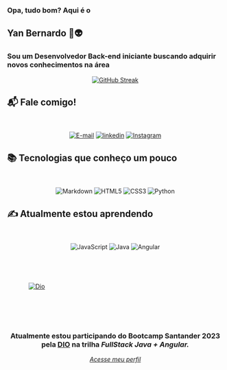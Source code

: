 
### Opa, tudo bom? Aqui é o 
## Yan Bernardo 🖖👽

### Sou um Desenvolvedor Back-end iniciante buscando adquirir novos conhecimentos na área

<div align=center>

[![GitHub Streak](https://streak-stats.demolab.com?user=ybndo&theme=rising-sun&hide_border=true&locale=pt_BR&date_format=j%2Fn%5B%2FY%5D)](https://git.io/streak-stats)

</div>

## 📬 Fale comigo!
</br>

<div align=center>

[![E-mail](https://img.shields.io/badge/-Email-e9a?style=for-the-badge&logo=microsoft-outlook&logoColor=E94D5F)](mailto:ybndo.profi@hotmail.com)
[![linkedin](https://img.shields.io/badge/linkedin-0A66C2?style=for-the-badge&logo=linkedin&logoColor=white)](https://www.linkedin.com/in/ybndo-dev)
[![Instagram](https://img.shields.io/badge/instagram-1DA1F2?style=for-the-badge&logo=instagram&logoColor=white)](https://www.instagram.com/ybndo/)

</div>




## 📚 Tecnologias que conheço um pouco
</br>

<div align=center>

![Markdown](https://img.shields.io/badge/Markdown-000?style=for-the-badge&logo=markdown)
![HTML5](https://img.shields.io/badge/HTML5-000?style=for-the-badge&logo=html5)
![CSS3](https://img.shields.io/badge/CSS3-000?style=for-the-badge&logo=css3&logoColor=264CE4)
![Python](https://img.shields.io/badge/python-black?style=for-the-badge&logo=python)

</div>

## ✍ Atualmente estou aprendendo
</br>

<div align=center>

![JavaScript](https://img.shields.io/badge/JavaScript-000?style=for-the-badge&logo=javascript)
![Java](https://img.shields.io/badge/java-000?style=for-the-badge&logo=openjdk&logoColor=%23ED8B00)
![Angular](https://img.shields.io/badge/angular-000?style=for-the-badge&logo=angular&logoColor=C3002F)

</br>

<div style="float: left; margin: 30px 50px;">
    
[![Dio](https://hermes.digitalinnovation.one/assets/diome/logo-full.svg)](https://www.dio.me/users/ybndo_profi)

</div>

</br>

<div style="float: left; margin-top: 30px;">

<h3>Atualmente estou participando do Bootcamp Santander 2023 pela <a href="https://www.dio.me" target="_blank">DIO</a> na trilha <i>FullStack Java + Angular.</h3>

<a href="https://www.dio.me/users/ybndo_profi" target="_blank">Acesse meu perfil</a>

</div>

<div style="clear: both;"> </div>

</div>
